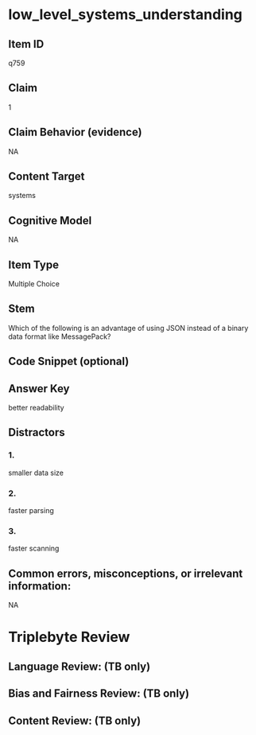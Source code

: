 # low_level_systems_understanding

## Item ID
q759

## Claim
1

## Claim Behavior (evidence)
NA

## Content Target
systems

## Cognitive Model
NA

## Item Type
Multiple Choice

## Stem
Which of the following is an advantage of using JSON instead of a binary data format like MessagePack?

## Code Snippet (optional)


## Answer Key
better readability

## Distractors

### 1.
smaller data size

### 2.
faster parsing

### 3.
faster scanning

## Common errors, misconceptions, or irrelevant information:
NA

# Triplebyte Review


## Language Review: (TB only)


## Bias and Fairness Review: (TB only)


## Content Review: (TB only)

